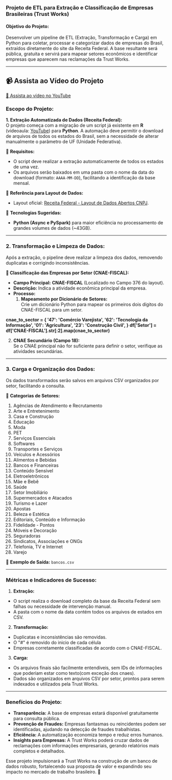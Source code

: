 ### **Projeto de ETL para Extração e Classificação de Empresas Brasileiras (Trust Works)**

#### **Objetivo do Projeto:**

Desenvolver um pipeline de ETL (Extração, Transformação e Carga) em Python para coletar, processar e categorizar dados de empresas do Brasil, extraídos diretamente do site da Receita Federal. A base resultante será pública, gratuita e servirá para mapear setores econômicos e identificar empresas que aparecem nas reclamações da Trust Works.

----------
## 📹 Assista ao Vídeo do Projeto  
[🔗 Assista ao vídeo no YouTube](https://youtu.be/5UPE6GonLOA)  

### **Escopo do Projeto:**

**1. Extração Automatizada de Dados (Receita Federal):**  
O projeto começa com a migração de um script já existente em **R** (videoaula: [YouTube](https://www.youtube.com/watch?v=MHGW706b-Zo&t=620s)) para **Python**. A automação deve permitir o download de arquivos de todos os estados do Brasil, sem a necessidade de alterar manualmente o parâmetro de UF (Unidade Federativa).

🔹 **Requisitos:**

-   O script deve realizar a extração automaticamente de todos os estados de uma vez.
-   Os arquivos serão baixados em uma pasta com o nome da data do download (formato: `AAAA-MM-DD`), facilitando a identificação da base mensal.

🔹 **Referência para Layout de Dados:**

-   Layout oficial: [Receita Federal - Layout de Dados Abertos CNPJ](https://arquivos.receitafederal.gov.br/cnpj/LAYOUT_DADOS_ABERTOS_CNPJ.pdf).

🔹 **Tecnologias Sugeridas:**

-   **Python (Async e PySpark)** para maior eficiência no processamento de grandes volumes de dados (~43GB).

----------

### **2. Transformação e Limpeza de Dados:**

Após a extração, o pipeline deve realizar a limpeza dos dados, removendo duplicatas e corrigindo inconsistências.

**🔸 Classificação das Empresas por Setor (CNAE-FISCAL):**

-   **Campo Principal:** **CNAE-FISCAL** (Localizado no Campo 376 do layout).
-   **Descrição:** Indica a atividade econômica principal da empresa.
-   **Processo:**
    1.  **Mapeamento por Dicionário de Setores:**  
        Crie um dicionário Python para mapear os primeiros dois dígitos do CNAE-FISCAL para um setor. 

**cnae_to_sector = { 
'47': 'Comércio Varejista', 
'62': 'Tecnologia da Informação', 
'01': 'Agricultura', 
'23': 'Construção Civil', } 
df['Setor'] = df['CNAE-FISCAL'].str[:2].map(cnae_to_sector)**

      
   
   2.  **CNAE Secundário (Campo 18):**  
        Se o CNAE principal não for suficiente para definir o setor, verifique as atividades secundárias.

----------

### **3. Carga e Organização dos Dados:**

Os dados transformados serão salvos em arquivos CSV organizados por setor, facilitando a consulta.

🔹 **Categorias de Setores:**

1.  Agências de Atendimento e Recrutamento
2.  Arte e Entretenimento
3.  Casa e Construção
4.  Educação
5.  Moda
6.  PET
7.  Serviços Essenciais
8.  Softwares
9.  Transportes e Serviços
10.  Veículos e Acessórios
11.  Alimentos e Bebidas
12.  Bancos e Financeiras
13.  Conteúdo Sensível
14.  Eletroeletrônicos
15.  Mãe e Bebê
16.  Saúde
17.  Setor Imobiliário
18.  Supermercados e Atacados
19.  Turismo e Lazer
20.  Apostas
21.  Beleza e Estética
22.  Editoriais, Conteúdo e Informação
23.  Fidelidade - Pontos
24.  Móveis e Decoração
25.  Seguradoras
26.  Sindicatos, Associações e ONGs
27.  Telefonia, TV e Internet
28.  Varejo

🔹 **Exemplo de Saída:**
`bancos.csv` 

----------

### **Métricas e Indicadores de Sucesso:**

1.  **Extração:**

-   O script realiza o download completo da base da Receita Federal sem falhas ou necessidade de intervenção manual.
-   A pasta com o nome da data contém todos os arquivos de estados em CSV.

2.  **Transformação:**

-   Duplicatas e inconsistências são removidas.
- O "#" é removido do inicio de cada célula
-   Empresas corretamente classificadas de acordo com o CNAE-FISCAL.

3.  **Carga:**
- Os arquivos finais são facilmente entendíveis, sem IDs de informações que poderiam estar como texto(com exceção dos cnaes).
-   Dados são organizados em arquivos CSV por setor, prontos para serem indexados e utilizados pela Trust Works.

----------

### **Benefícios do Projeto:**

-   **Transparência:** A base de empresas estará disponível gratuitamente para consulta pública.
-   **Prevenção de Fraudes:** Empresas fantasmas ou reincidentes podem ser identificadas, ajudando na detecção de fraudes trabalhistas.
-   **Eficiência:** A automatização economiza tempo e reduz erros humanos.
-   **Insights para Empresas:** A Trust Works poderá cruzar dados de reclamações com informações empresariais, gerando relatórios mais completos e detalhados.

Esse projeto impulsionará a Trust Works na construção de um banco de dados robusto, fortalecendo sua proposta de valor e expandindo seu impacto no mercado de trabalho brasileiro. 🚀
